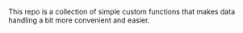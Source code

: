 This repo is a collection of simple custom functions that makes data handling a bit more convenient and easier.
